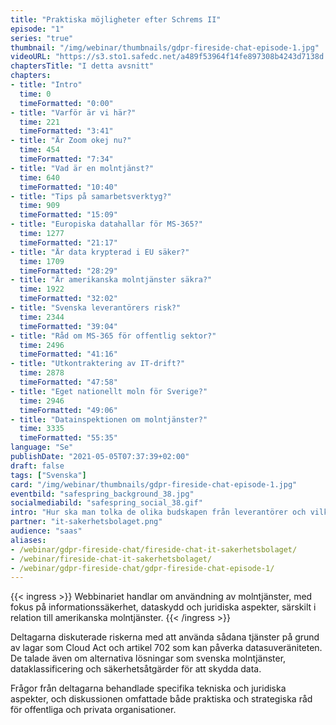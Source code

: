 ```yaml
---
title: "Praktiska möjligheter efter Schrems II"
episode: "1"
series: "true"
thumbnail: "/img/webinar/thumbnails/gdpr-fireside-chat-episode-1.jpg"
videoURL: "https://s3.sto1.safedc.net/a489f53964f14fe897308b4243d7138d:processedvideos/gdpr-fireside-chat-episode-1/master.m3u8"
chaptersTitle: "I detta avsnitt"
chapters:
- title: "Intro"
  time: 0
  timeFormatted: "0:00"
- title: "Varför är vi här?"
  time: 221
  timeFormatted: "3:41"
- title: "Är Zoom okej nu?"
  time: 454
  timeFormatted: "7:34"
- title: "Vad är en molntjänst?"
  time: 640
  timeFormatted: "10:40"
- title: "Tips på samarbetsverktyg?"
  time: 909
  timeFormatted: "15:09"
- title: "Europiska datahallar för MS-365?"
  time: 1277
  timeFormatted: "21:17"
- title: "Är data krypterad i EU säker?"
  time: 1709
  timeFormatted: "28:29"
- title: "Är amerikanska molntjänster säkra?"
  time: 1922
  timeFormatted: "32:02"
- title: "Svenska leverantörers risk?"
  time: 2344
  timeFormatted: "39:04"
- title: "Råd om MS-365 för offentlig sektor?"
  time: 2496
  timeFormatted: "41:16"
- title: "Utkontraktering av IT-drift?"
  time: 2878
  timeFormatted: "47:58"
- title: "Eget nationellt moln för Sverige?"
  time: 2946
  timeFormatted: "49:06"
- title: "Datainspektionen om molntjänster?"
  time: 3335
  timeFormatted: "55:35"
language: "Se"
publishDate: "2021-05-05T07:37:39+02:00"
draft: false
tags: ["Svenska"]
card: "/img/webinar/thumbnails/gdpr-fireside-chat-episode-1.jpg"
eventbild: "safespring_background_38.jpg"
socialmediabild: "safespring_social_38.gif"
intro: "Hur ska man tolka de olika budskapen från leverantörer och vilka praktiska metoder kan bolag redan nu börja jobba med utan att behöva byta molntjänst helt och hållet?"
partner: "it-sakerhetsbolaget.png"
audience: "saas"
aliases:
- /webinar/gdpr-fireside-chat/fireside-chat-it-sakerhetsbolaget/
- /webinar/fireside-chat-it-sakerhetsbolaget/
- /webinar/gdpr-fireside-chat/gdpr-fireside-chat-episode-1/
---
```


{{< ingress >}}
Webbinariet handlar om användning av molntjänster, med fokus på informationssäkerhet, dataskydd och juridiska aspekter, särskilt i relation till amerikanska molntjänster. 
{{< /ingress >}}

Deltagarna diskuterade riskerna med att använda sådana tjänster på grund av lagar som Cloud Act och artikel 702 som kan påverka datasuveräniteten. De talade även om alternativa lösningar som svenska molntjänster, dataklassificering och säkerhetsåtgärder för att skydda data. 

Frågor från deltagarna behandlade specifika tekniska och juridiska aspekter, och diskussionen omfattade både praktiska och strategiska råd för offentliga och privata organisationer.
